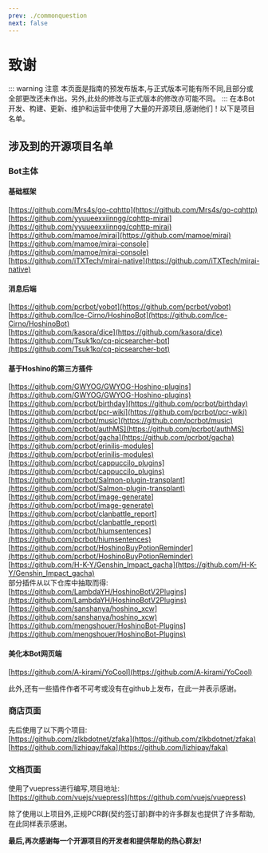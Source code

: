 ```yaml
---
prev: ./commonquestion
next: false
---
```

# 致谢
::: warning 注意
本页面是指南的预发布版本,与正式版本可能有所不同,且部分或全部更改还未作出。另外,此处的修改与正式版本的修改亦可能不同。
:::
在本Bot开发、构建、更新、维护和运营中使用了大量的开源项目,感谢他们！以下是项目名单。

## 涉及到的开源项目名单
### Bot主体  
#### 基础框架  
[https://github.com/Mrs4s/go-cqhttp](https://github.com/Mrs4s/go-cqhttp)  
[https://github.com/yyuueexxiinngg/cqhttp-mirai](https://github.com/yyuueexxiinngg/cqhttp-mirai)  
[https://github.com/mamoe/mirai](https://github.com/mamoe/mirai)  
[https://github.com/mamoe/mirai-console](https://github.com/mamoe/mirai-console)  
[https://github.com/iTXTech/mirai-native](https://github.com/iTXTech/mirai-native)
#### 消息后端
[https://github.com/pcrbot/yobot](https://github.com/pcrbot/yobot)  
[https://github.com/Ice-Cirno/HoshinoBot](https://github.com/Ice-Cirno/HoshinoBot)  
[https://github.com/kasora/dice](https://github.com/kasora/dice)  
[https://github.com/Tsuk1ko/cq-picsearcher-bot](https://github.com/Tsuk1ko/cq-picsearcher-bot)
#### 基于Hoshino的第三方插件
[https://github.com/GWYOG/GWYOG-Hoshino-plugins](https://github.com/GWYOG/GWYOG-Hoshino-plugins)  
[https://github.com/pcrbot/birthday](https://github.com/pcrbot/birthday)  
[https://github.com/pcrbot/pcr-wiki](https://github.com/pcrbot/pcr-wiki)  
[https://github.com/pcrbot/music](https://github.com/pcrbot/music)  
[https://github.com/pcrbot/authMS](https://github.com/pcrbot/authMS)  
[https://github.com/pcrbot/gacha](https://github.com/pcrbot/gacha)    
[https://github.com/pcrbot/erinilis-modules](https://github.com/pcrbot/erinilis-modules)  
[https://github.com/pcrbot/cappuccilo_plugins](https://github.com/pcrbot/cappuccilo_plugins)  
[https://github.com/pcrbot/Salmon-plugin-transplant](https://github.com/pcrbot/Salmon-plugin-transplant)  
[https://github.com/pcrbot/image-generate](https://github.com/pcrbot/image-generate)  
[https://github.com/pcrbot/clanbattle_report](https://github.com/pcrbot/clanbattle_report)  
[https://github.com/pcrbot/hiumsentences](https://github.com/pcrbot/hiumsentences)  
[https://github.com/pcrbot/HoshinoBuyPotionReminder](https://github.com/pcrbot/HoshinoBuyPotionReminder)  
[https://github.com/H-K-Y/Genshin_Impact_gacha](https://github.com/H-K-Y/Genshin_Impact_gacha)  
部分插件从以下仓库中抽取而得:  
[https://github.com/LambdaYH/HoshinoBotV2Plugins](https://github.com/LambdaYH/HoshinoBotV2Plugins)  
[https://github.com/sanshanya/hoshino_xcw](https://github.com/sanshanya/hoshino_xcw)  
[https://github.com/mengshouer/HoshinoBot-Plugins](https://github.com/mengshouer/HoshinoBot-Plugins)
#### 美化本Bot网页端
[https://github.com/A-kirami/YoCool](https://github.com/A-kirami/YoCool)  


此外,还有一些插件作者不可考或没有在github上发布，在此一并表示感谢。

### 商店页面
先后使用了以下两个项目:   
[https://github.com/zlkbdotnet/zfaka](https://github.com/zlkbdotnet/zfaka)  
[https://github.com/lizhipay/faka](https://github.com/lizhipay/faka)  

### 文档页面
使用了vuepress进行编写,项目地址:  
[https://github.com/vuejs/vuepress](https://github.com/vuejs/vuepress)


除了使用以上项目外,正规PCR群(契约签订部)群中的许多群友也提供了许多帮助,在此同样表示感谢。

<b>最后,再次感谢每一个开源项目的开发者和提供帮助的热心群友!</B>




